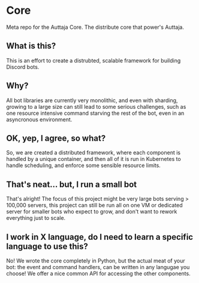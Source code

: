 # Core
Meta repo for the Auttaja Core.  The distribute core that power's Auttaja.

## What is this?
This is an effort to create a distrubted, scalable framework for building Discord bots.

## Why?
All bot libraries are currently very monolithic, and even with sharding, growing to a large size can still lead to some serious challenges, such as one resource intensive command starving the rest of the bot, even in an asyncronous environment.

## OK, yep, I agree, so what?
So, we are created a distributed framework, where each component is handled by a unique container, and then all of it is run in Kubernetes to handle scheduling, and enforce some sensible resource limits.

## That's neat... but, I run a small bot
That's alright!  The focus of this project might be very large bots serving > 100,000 servers, this project can still be run all on one VM or dedicated server for smaller bots who expect to grow, and don't want to rework everything just to scale.

## I work in X language, do I need to learn a specific language to use this?
No! We wrote the core completely in Python, but the actual meat of your bot: the event and command handlers, can be written in any langugae you choose! We offer a nice common API for accessing the other components.
